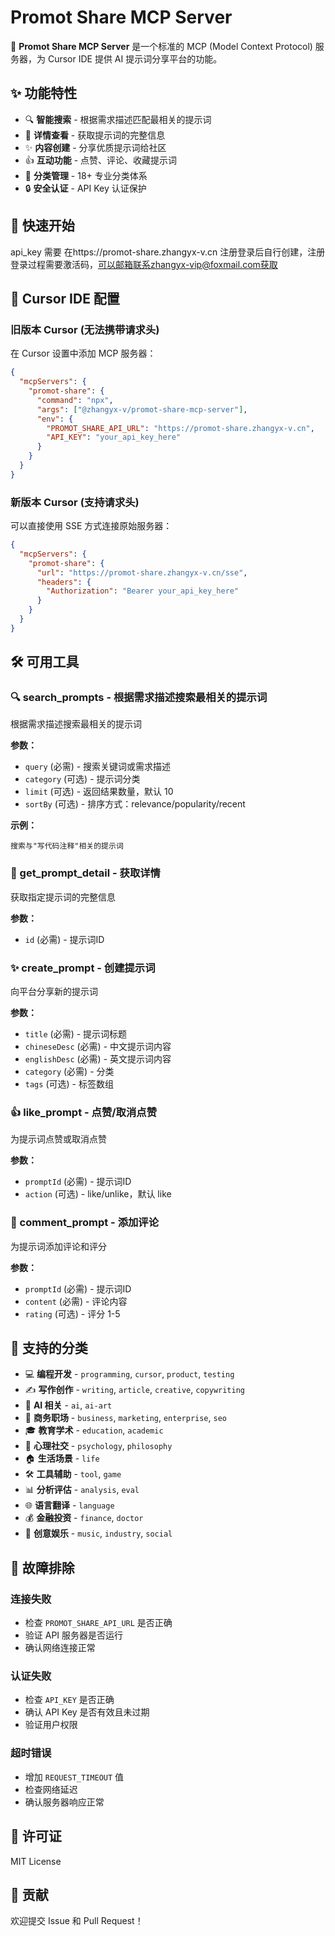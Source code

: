 # Promot Share MCP Server

🤖 **Promot Share MCP Server** 是一个标准的 MCP (Model Context Protocol) 服务器，为 Cursor IDE 提供 AI 提示词分享平台的功能。

## ✨ 功能特性

- 🔍 **智能搜索** - 根据需求描述匹配最相关的提示词
- 📝 **详情查看** - 获取提示词的完整信息  
- ✨ **内容创建** - 分享优质提示词给社区
- 👍 **互动功能** - 点赞、评论、收藏提示词
- 📂 **分类管理** - 18+ 专业分类体系
- 🔒 **安全认证** - API Key 认证保护

## 🚀 快速开始
api_key 需要 在https://promot-share.zhangyx-v.cn 注册登录后自行创建，注册登录过程需要激活码，可以邮箱联系zhangyx-vip@foxmail.com获取


## 🔧 Cursor IDE 配置

### 旧版本 Cursor (无法携带请求头)

在 Cursor 设置中添加 MCP 服务器：

```json
{
  "mcpServers": {
    "promot-share": {
      "command": "npx",
      "args": ["@zhangyx-v/promot-share-mcp-server"],
      "env": {
        "PROMOT_SHARE_API_URL": "https://promot-share.zhangyx-v.cn",
        "API_KEY": "your_api_key_here"
      }
    }
  }
}
```

### 新版本 Cursor (支持请求头)

可以直接使用 SSE 方式连接原始服务器：

```json
{
  "mcpServers": {
    "promot-share": {
      "url": "https://promot-share.zhangyx-v.cn/sse",
      "headers": {
        "Authorization": "Bearer your_api_key_here"
      }
    }
  }
}
```

## 🛠️ 可用工具

### 🔍 search_prompts - 根据需求描述搜索最相关的提示词
根据需求描述搜索最相关的提示词

**参数：**
- `query` (必需) - 搜索关键词或需求描述
- `category` (可选) - 提示词分类
- `limit` (可选) - 返回结果数量，默认 10
- `sortBy` (可选) - 排序方式：relevance/popularity/recent

**示例：**
```
搜索与"写代码注释"相关的提示词
```

### 📝 get_prompt_detail - 获取详情
获取指定提示词的完整信息

**参数：**
- `id` (必需) - 提示词ID

### ✨ create_prompt - 创建提示词
向平台分享新的提示词

**参数：**
- `title` (必需) - 提示词标题
- `chineseDesc` (必需) - 中文提示词内容
- `englishDesc` (必需) - 英文提示词内容  
- `category` (必需) - 分类
- `tags` (可选) - 标签数组

### 👍 like_prompt - 点赞/取消点赞
为提示词点赞或取消点赞

**参数：**
- `promptId` (必需) - 提示词ID
- `action` (可选) - like/unlike，默认 like

### 💬 comment_prompt - 添加评论
为提示词添加评论和评分

**参数：**
- `promptId` (必需) - 提示词ID
- `content` (必需) - 评论内容
- `rating` (可选) - 评分 1-5



## 📂 支持的分类

- 💻 **编程开发** - `programming`, `cursor`, `product`, `testing`
- ✍️ **写作创作** - `writing`, `article`, `creative`, `copywriting`
- 🤖 **AI 相关** - `ai`, `ai-art`
- 💼 **商务职场** - `business`, `marketing`, `enterprise`, `seo`
- 🎓 **教育学术** - `education`, `academic`
- 🧠 **心理社交** - `psychology`, `philosophy`
- 🏠 **生活场景** - `life`
- 🛠️ **工具辅助** - `tool`, `game`
- 📊 **分析评估** - `analysis`, `eval`
- 🌐 **语言翻译** - `language`
- 💰 **金融投资** - `finance`, `doctor`
- 🎵 **创意娱乐** - `music`, `industry`, `social`

## 🐛 故障排除

### 连接失败
- 检查 `PROMOT_SHARE_API_URL` 是否正确
- 验证 API 服务器是否运行
- 确认网络连接正常

### 认证失败
- 检查 `API_KEY` 是否正确
- 确认 API Key 是否有效且未过期
- 验证用户权限

### 超时错误
- 增加 `REQUEST_TIMEOUT` 值
- 检查网络延迟
- 确认服务器响应正常

## 📝 许可证

MIT License

## 🤝 贡献

欢迎提交 Issue 和 Pull Request！

